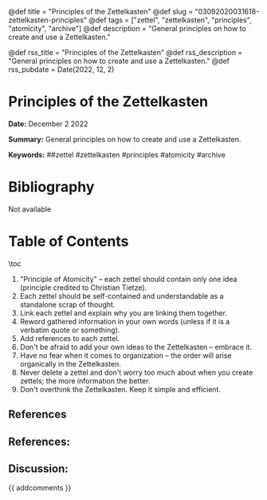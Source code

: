 @def title = "Principles of the Zettelkasten"
@def slug = "03092020031618-zettelkasten-principles"
@def tags = ["zettel", "zettelkasten", "principles", "atomicity", "archive"]
@def description = "General principles on how to create and use a Zettelkasten."

@def rss_title = "Principles of the Zettelkasten"
@def rss_description = "General principles on how to create and use a Zettelkasten."
@def rss_pubdate = Date(2022, 12, 2)


Principles of the Zettelkasten
=========

**Date:** December 2 2022

**Summary:** General principles on how to create and use a Zettelkasten.

**Keywords:** ##zettel #zettelkasten #principles #atomicity #archive

Bibliography
==========

Not available

Table of Contents
=========

\toc

1. "Principle of Atomicity" – each zettel should contain only one idea (principle credited to Christian Tietze).
2. Each zettel should be self-contained and understandable as a standalone scrap of thought.
3. Link each zettel and explain why you are linking them together.
4. Reword gathered information in your own words (unless if it is a verbatim quote or something).
5. Add references to each zettel.
6. Don't be afraid to add your own ideas to the Zettelkasten – embrace it.
7. Have no fear when it comes to organization – the order will arise organically in the Zettelkasten.
8. Never delete a zettel and don't worry too much about when you create zettels; the more information the better.
9. Don't overthink the Zettelkasten. Keep it simple and efficient.

## References

## References:
## Discussion: 

{{ addcomments }}

